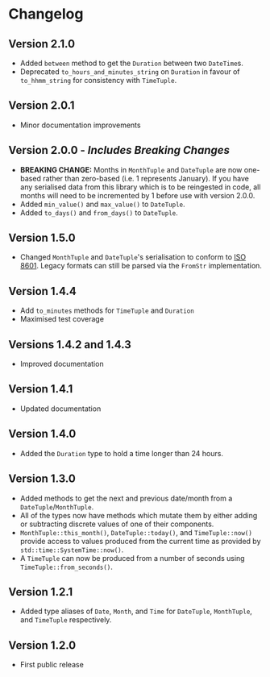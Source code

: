 # Changelog

## Version 2.1.0

- Added `between` method to get the `Duration` between two `DateTime`s.
- Deprecated `to_hours_and_minutes_string` on `Duration` in favour of `to_hhmm_string` for consistency with `TimeTuple`.

## Version 2.0.1

- Minor documentation improvements

## Version 2.0.0 - _Includes Breaking Changes_

-   **BREAKING CHANGE:** Months in `MonthTuple` and `DateTuple` are now one-based rather than zero-based (i.e. 1 represents January). If you have any serialised data from this library which is to be reingested in code, all months will need to be incremented by 1 before use with version 2.0.0.
-   Added `min_value()` and `max_value()` to `DateTuple`.
-   Added `to_days()` and `from_days()` to `DateTuple`.

## Version 1.5.0

-   Changed `MonthTuple` and `DateTuple`'s serialisation to conform to [ISO 8601](https://www.iso.org/iso-8601-date-and-time-format.html). Legacy formats can still be parsed via the `FromStr` implementation.

## Version 1.4.4

-   Add `to_minutes` methods for `TimeTuple` and `Duration`
-   Maximised test coverage

## Versions 1.4.2 and 1.4.3

-   Improved documentation

## Version 1.4.1

-   Updated documentation

## Version 1.4.0

-   Added the `Duration` type to hold a time longer than 24 hours.

## Version 1.3.0

-   Added methods to get the next and previous date/month from a `DateTuple`/`MonthTuple`.
-   All of the types now have methods which mutate them by either adding or subtracting discrete values of one of their components.
-   `MonthTuple::this_month()`, `DateTuple::today()`, and `TimeTuple::now()` provide access to values produced from the current time as provided by `std::time::SystemTime::now()`.
-   A `TimeTuple` can now be produced from a number of seconds using `TimeTuple::from_seconds()`.

## Version 1.2.1

-   Added type aliases of `Date`, `Month`, and `Time` for `DateTuple`, `MonthTuple`, and `TimeTuple` respectively.

## Version 1.2.0

-   First public release
